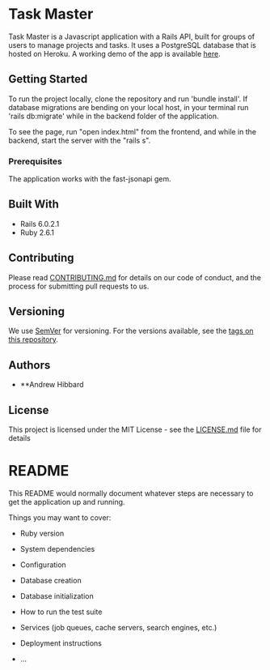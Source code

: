 # Task Master

Task Master is a Javascript application with a Rails API, built for groups of users to manage projects and tasks. It uses a PostgreSQL database that is hosted on Heroku. A working demo of the app is available [here](https://aohibbard.github.io/taskmaster/frontend/). 

## Getting Started

To run the project locally, clone the repository and run 'bundle install'. If database migrations are bending on your local host, in your terminal run 'rails db:migrate' while in the backend folder of the application.

To see the page, run "open index.html" from the frontend, and while in the backend, start the server with the "rails s".

### Prerequisites

The application works with the fast-jsonapi gem.

## Built With

* Rails 6.0.2.1
* Ruby 2.6.1

## Contributing

Please read [CONTRIBUTING.md](https://gist.github.com/PurpleBooth/b24679402957c63ec426) for details on our code of conduct, and the process for submitting pull requests to us.

## Versioning

We use [SemVer](http://semver.org/) for versioning. For the versions available, see the [tags on this repository](https://github.com/your/project/tags). 

## Authors

* **Andrew Hibbard


## License

This project is licensed under the MIT License - see the [LICENSE.md](LICENSE.md) file for details


# README

This README would normally document whatever steps are necessary to get the
application up and running.

Things you may want to cover:

* Ruby version

* System dependencies

* Configuration

* Database creation

* Database initialization

* How to run the test suite

* Services (job queues, cache servers, search engines, etc.)

* Deployment instructions

* ...
